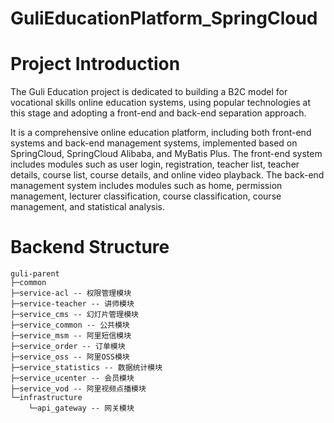 # GuliEducationPlatform_SpringCloud

# Project Introduction
The Guli Education project is dedicated to building a B2C model for vocational skills online education systems, using popular technologies at this stage and adopting a front-end and back-end separation approach. 

It is a comprehensive online education platform, including both front-end systems and back-end management systems, implemented based on SpringCloud, SpringCloud Alibaba, and MyBatis Plus. The front-end system includes modules such as user login, registration, teacher list, teacher details, course list, course details, and online video playback. The back-end management system includes modules such as home, permission management, lecturer classification, course classification, course management, and statistical analysis.

# Backend Structure
```
guli-parent
├─common  
├─service-acl -- 权限管理模块
├─service-teacher -- 讲师模块
├─service_cms -- 幻灯片管理模块
├─service_common -- 公共模块
├─service_msm -- 阿里短信模块
├─service_order -- 订单模块
├─service_oss -- 阿里OSS模块
├─service_statistics -- 数据统计模块
├─service_ucenter -- 会员模块
├─service_vod -- 阿里视频点播模块
└─infrastructure 
    └─api_gateway -- 网关模块
